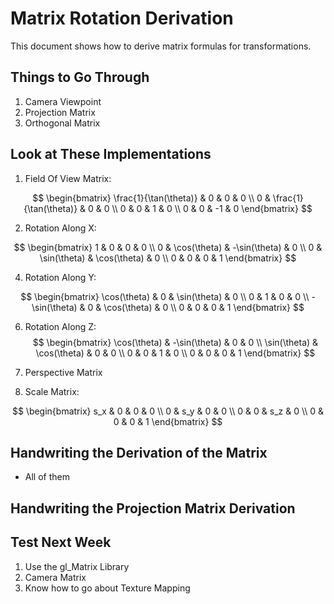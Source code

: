 # Matrix Rotation Derivation

This document shows how to derive matrix formulas for transformations.

## Things to Go Through
1. Camera Viewpoint
2. Projection Matrix
3. Orthogonal Matrix

## Look at These Implementations
1. Field Of View Matrix:
  
$$
\begin{bmatrix}
 \frac{1}{\tan(\theta)} & 0 & 0 & 0 \\
0 & \frac{1}{\tan(\theta)} & 0 & 0 \\
0 & 0 & 1 & 0 \\
0 & 0 & -1 & 0
\end{bmatrix}
$$

2. Rotation Along X:


$$
\begin{bmatrix}
1 & 0 & 0 & 0 \\
0 & \cos(\theta) & -\sin(\theta) & 0 \\
0 & \sin(\theta) & \cos(\theta) & 0 \\
0 & 0 & 0 & 1
\end{bmatrix}
$$

4. Rotation Along Y:


$$
\begin{bmatrix}
\cos(\theta) & 0 & \sin(\theta) & 0 \\
0 & 1 & 0 & 0 \\
-\sin(\theta) & 0 & \cos(\theta) & 0 \\
0 & 0 & 0 & 1
\end{bmatrix}
$$

6. Rotation Along Z:
$$
\begin{bmatrix}
\cos(\theta) & -\sin(\theta) & 0 & 0 \\
\sin(\theta) & \cos(\theta) & 0 & 0 \\
0 & 0 & 1 & 0 \\
0 & 0 & 0 & 1
\end{bmatrix}
$$

7. Perspective Matrix

8. Scale Matrix:
  
$$
\begin{bmatrix}
 s_x & 0 & 0 & 0 \\
0 & s_y & 0 & 0 \\
0 & 0 & s_z & 0 \\
0 & 0 & 0 & 1
\end{bmatrix}
$$
 
## Handwriting the Derivation of the Matrix
- All of them

## Handwriting the Projection Matrix Derivation

## Test Next Week
1. Use the gl_Matrix Library
2. Camera Matrix
3. Know how to go about Texture Mapping
